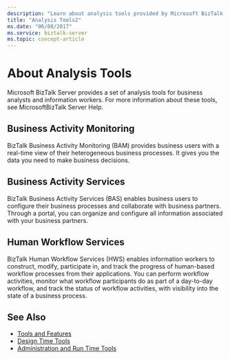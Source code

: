 ```yaml
---
description: "Learn about analysis tools provided by Microsoft BizTalk Server including BizTalk Business Activity Monitoring (BAM), BizTalk Business Activity Services (BAS), and BizTalk Human Workflow Services (HWS)."
title: "Analysis Tools2"
ms.date: "06/08/2017"
ms.service: biztalk-server
ms.topic: concept-article
---
```

# About Analysis Tools

Microsoft BizTalk Server provides a set of analysis tools for business analysts and information workers. For more information about these tools, see MicrosoftBizTalk Server Help.  
  
## Business Activity Monitoring
  
BizTalk Business Activity Monitoring (BAM) provides business users with a real-time view of their heterogeneous business processes. It gives you the data you need to make business decisions.  
  
## Business Activity Services
  
BizTalk Business Activity Services (BAS) enables business users to configure their business processes and collaborate with business partners. Through a portal, you can organize and configure all information associated with your business partners.  
  
## Human Workflow Services
  
BizTalk Human Workflow Services (HWS) enables information workers to construct, modify, participate in, and track the progress of human-based workflow processes from their applications. You can perform workflow activities, monitor what workflow participants do as part of a day-to-day workflow, and track the status of workflow activities, with visibility into the state of a business process.  
  
## See Also
  
- [Tools and Features](../../adapters-and-accelerators/accelerator-hl7/tools-and-features.md)   
- [Design Time Tools](../../adapters-and-accelerators/accelerator-hl7/design-time-tools.md)   
- [Administration and Run Time Tools](../../adapters-and-accelerators/accelerator-hl7/administration-and-run-time-tools.md)
